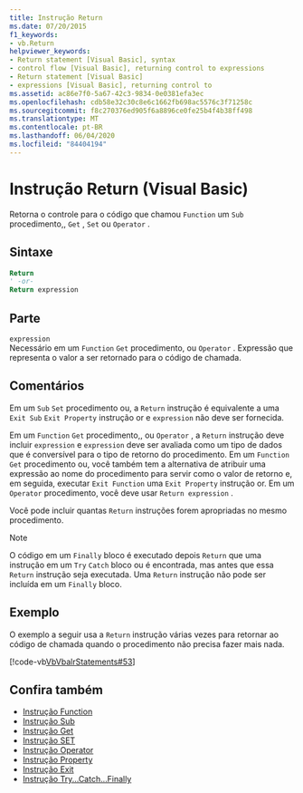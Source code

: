 ```yaml
---
title: Instrução Return
ms.date: 07/20/2015
f1_keywords:
- vb.Return
helpviewer_keywords:
- Return statement [Visual Basic], syntax
- control flow [Visual Basic], returning control to expressions
- Return statement [Visual Basic]
- expressions [Visual Basic], returning control to
ms.assetid: ac86e7f0-5a67-42c3-9834-0e0381efa3ec
ms.openlocfilehash: cdb58e32c30c8e6c1662fb698ac5576c3f71258c
ms.sourcegitcommit: f8c270376ed905f6a8896ce0fe25b4f4b38ff498
ms.translationtype: MT
ms.contentlocale: pt-BR
ms.lasthandoff: 06/04/2020
ms.locfileid: "84404194"
---
```

# <a name="return-statement-visual-basic"></a>Instrução Return (Visual Basic)
Retorna o controle para o código que chamou `Function` um `Sub` procedimento,, `Get` , `Set` ou `Operator` .  
  
## <a name="syntax"></a>Sintaxe  
  
```vb  
Return  
' -or-  
Return expression  
```  
  
## <a name="part"></a>Parte  
 `expression`  
 Necessário em um `Function` `Get` procedimento, ou `Operator` . Expressão que representa o valor a ser retornado para o código de chamada.  
  
## <a name="remarks"></a>Comentários  
 Em um `Sub` `Set` procedimento ou, a `Return` instrução é equivalente a uma `Exit Sub` `Exit Property` instrução or e `expression` não deve ser fornecida.  
  
 Em um `Function` `Get` procedimento,, ou `Operator` , a `Return` instrução deve incluir `expression` e `expression` deve ser avaliada como um tipo de dados que é conversível para o tipo de retorno do procedimento. Em um `Function` `Get` procedimento ou, você também tem a alternativa de atribuir uma expressão ao nome do procedimento para servir como o valor de retorno e, em seguida, executar `Exit Function` uma `Exit Property` instrução or. Em um `Operator` procedimento, você deve usar `Return expression` .  
  
 Você pode incluir quantas `Return` instruções forem apropriadas no mesmo procedimento.  
  
> [!NOTE]
> O código em um `Finally` bloco é executado depois `Return` que uma instrução em um `Try` `Catch` bloco ou é encontrada, mas antes que essa `Return` instrução seja executada. Uma `Return` instrução não pode ser incluída em um `Finally` bloco.  
  
## <a name="example"></a>Exemplo  
 O exemplo a seguir usa a `Return` instrução várias vezes para retornar ao código de chamada quando o procedimento não precisa fazer mais nada.  
  
 [!code-vb[VbVbalrStatements#53](~/samples/snippets/visualbasic/VS_Snippets_VBCSharp/VbVbalrStatements/VB/Class1.vb#53)]  
  
## <a name="see-also"></a>Confira também

- [Instrução Function](function-statement.md)
- [Instrução Sub](sub-statement.md)
- [Instrução Get](get-statement.md)
- [Instrução SET](set-statement.md)
- [Instrução Operator](operator-statement.md)
- [Instrução Property](property-statement.md)
- [Instrução Exit](exit-statement.md)
- [Instrução Try...Catch...Finally](try-catch-finally-statement.md)
